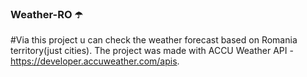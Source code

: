 ### Weather-RO ☂️
#Via this project u can check the weather forecast based on Romania territory(just cities). The project was made with ACCU Weather API - https://developer.accuweather.com/apis.

